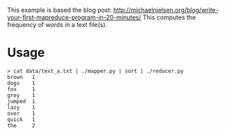 This example is based the blog post: http://michaelnielsen.org/blog/write-your-first-mapreduce-program-in-20-minutes/
This computes the frequency of words in a text file(s).

# Usage

```
> cat data/text_a.txt | ./mapper.py | sort | ./reducer.py
brown   1
dogs    1
fox     1
grey    1
jumped  1
lazy    1
over    1
quick   1
the     2
```
